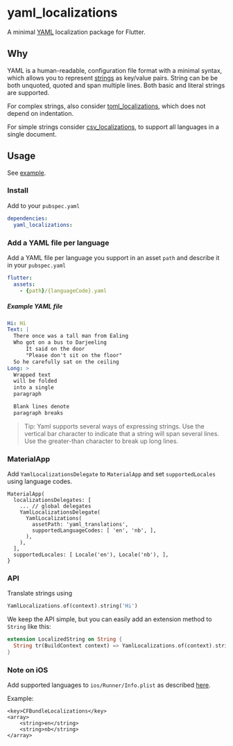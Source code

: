 # yaml_localizations

A minimal [YAML](https://en.wikipedia.org/wiki/YAML) localization package for Flutter.

## Why

YAML is a human-readable, configuration file format with a minimal syntax, which allows you to represent [strings](https://yaml-multiline.info/) as key/value pairs. String can be be both unquoted, quoted and span multiple lines. Both basic and literal strings are supported. 

For complex strings, also consider [toml_localizations](https://github.com/erf/toml_localizations), which does not depend on indentation.

For simple strings consider [csv_localizations](https://github.com/erf/csv_localizations), to support all languages in a single document.

## Usage

See [example](example).

### Install

Add to your `pubspec.yaml`

```yaml
dependencies:
  yaml_localizations:
```

### Add a YAML file per language

Add a YAML file per language you support in an asset `path` and describe it in your `pubspec.yaml`

```yaml
flutter:
  assets:
    - {path}/{languageCode}.yaml
```

##### Example YAML file

```yaml
Hi: Hi
Text: |
  There once was a tall man from Ealing
  Who got on a bus to Darjeeling
      It said on the door
      "Please don't sit on the floor"
  So he carefully sat on the ceiling
Long: >
  Wrapped text
  will be folded
  into a single
  paragraph

  Blank lines denote
  paragraph breaks
```

> Tip: Yaml supports several ways of expressing strings. Use the vertical bar character to indicate that a string will span several lines. Use the greater-than character to break up long lines.

### MaterialApp

Add `YamlLocalizationsDelegate` to `MaterialApp` and set `supportedLocales` using language codes.

```
MaterialApp(
  localizationsDelegates: [
    ... // global delegates
    YamlLocalizationsDelegate(
      YamlLocalizations(
        assetPath: 'yaml_translations',
        supportedLanguageCodes: [ 'en', 'nb', ],
      ),
    ),
  ],
  supportedLocales: [ Locale('en'), Locale('nb'), ],
}

```

### API

Translate strings using

```dart
YamlLocalizations.of(context).string('Hi')
```

We keep the API simple, but you can easily add an extension method to `String` like this:

```dart
extension LocalizedString on String {
  String tr(BuildContext context) => YamlLocalizations.of(context).string(this);
}
```

### Note on **iOS**

Add supported languages to `ios/Runner/Info.plist` as described 
[here](https://flutter.dev/docs/development/accessibility-and-localization/internationalization#specifying-supportedlocales).

Example:

```
<key>CFBundleLocalizations</key>
<array>
	<string>en</string>
	<string>nb</string>
</array>
```

